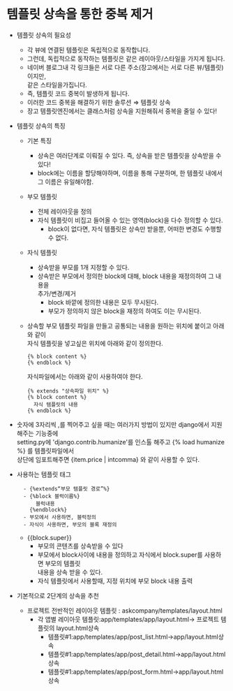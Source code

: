 # 템플릿 상속을 통한 중복 제거

- 템플릿 상속의 필요성
    - 각 뷰에 연결된 템플릿은 독립적으로 동작합니다.
    - 그런데, 독립적으로 동작하는 템플릿은 같은 레이아웃/스타일을 가지게 됩니다.
    - 네이버 블로그내 각 링크들은 서로 다른 주소(장고에서는 서로 다른 뷰/템플릿)이지만,<br>
    같은 스타일을가집니다.
    - 즉, 템플릿 코드 중복이 발생하게 됩니다.
    - 이러한 코드 중복을 해결하기 위한 솔루션 ⇒ 템플릿 상속
    - 장고 템플릿엔진에서는 클래스처럼 상속을 지원해줘서 중복을 줄일 수 있다!


- 템플릿 상속의 특징
    - 기본 특징
        - 상속은 여러단계로 이뤄질 수 있다. 즉, 상속을 받은 템플릿을 상속받을 수 있다!
        - block에는 이름을 할당해야하며, 이름을 통해 구분하며, 한 템플릿 내에서 그 이름은 유일해야함.
    - 부모 템플릿
        - 전체 레이아웃을 정의
        - 자식 템플릿이 비집고 들어올 수 있는 영역(block)을 다수 정의할 수 있다.
            - block이 없다면, 자식 템플릿은 상속만 받을뿐, 어떠한 변경도 수행할 수 없다.
    - 자식 템플릿
        - 상속받을 부모를 1개 지정할 수 있다.
        - 상속받은 부모에서 정의한 block에 대해, block 내용을 재정의하여 그 내용을<br>
         추가/변경/제거
            - block 바깥에 정의한 내용은 모두 무시된다.
            - 부모가 정의하지 않은 block을 재정의 하여도 이는 무시된다.
    - 상속할 부모 템플릿 파일을 만들고 공통되는 내용을 원하는 위치에 붙이고 아래와 같이 <br>
    자식 템플릿을 넣고싶은 위치에 아래와 같이 정의한다.   
            
          {% block content %}
          {% endblock %}
      자식파일에서는 아래와 같이 사용하여야 한다. 
        
          {% extends "상속파일 위치" %}
          {% block content %}
            자식 템플릿의 내용
          {% endblock %}
          
- 숫자에 3자리씩 ,를 찍어주고 싶을 때는 여러가지 방법이 있지만 django에서 지원해주는 기능중에<br>
  setting.py에 'django.contrib.humanize'를 인스톨 해주고 {% load humanize %} 를 템플릿파일에서<br> 
  상단에 임포트해주면 {item.price | intcomma} 와 같이 사용할 수 있다.


- 사용하는 템플릿 태그
    
        - {%extends“부모 템플릿 경로”%}
        - {%block 블럭이름%}
            블럭내용
          {%endblock%}
        - 부모에서 사용하면, 블럭정의
        - 자식이 사용하면, 부모의 블록 재정의
    - {{block.super}}
        - 부모의 콘텐츠를 상속받을 수 있다
        - 부모에서 block사이에 내용을 정의하고 자식에서 block.super를 사용하면 부모의 템플릿<br>
          내용을 상속 받을 수 있다.
        - 자식 템플릿에서 사용할때, 지정 위치에 부모 block 내용 출력


- 기본적으로 2단계의 상속을 추천
    - 프로젝트 전반적인 레이아웃 템플릿 : askcompany/templates/layout.html
        - 각 앱별 레이아웃 템플릿:app/templates/app/layout.html-> 프로젝트 템플릿의 layout.html상속
            - 템플릿#1:app/templates/app/post_list.html->app/layout.html상속
            - 템플릿#1:app/templates/app/post_detail.html->app/layout.html상속
            - 템플릿#1:app/templates/app/post_form.html->app/layout.html상속